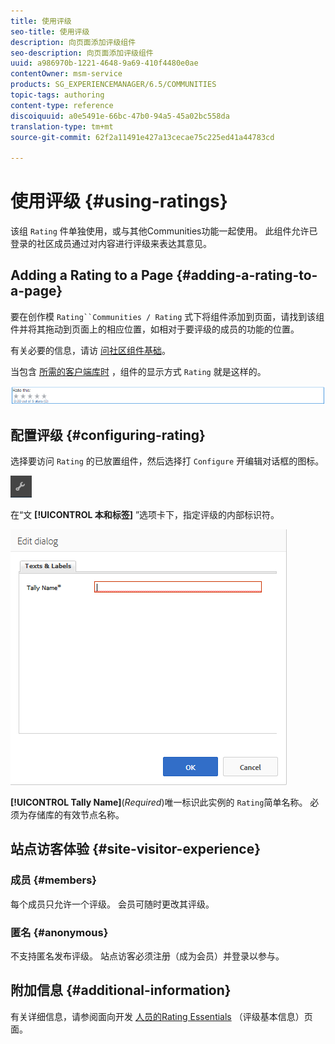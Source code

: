 ```yaml
---
title: 使用评级
seo-title: 使用评级
description: 向页面添加评级组件
seo-description: 向页面添加评级组件
uuid: a986970b-1221-4648-9a69-410f4480e0ae
contentOwner: msm-service
products: SG_EXPERIENCEMANAGER/6.5/COMMUNITIES
topic-tags: authoring
content-type: reference
discoiquuid: a0e5491e-66bc-47b0-94a5-45a02bc558da
translation-type: tm+mt
source-git-commit: 62f2a11491e427a13cecae75c225ed41a44783cd

---
```



# 使用评级 {#using-ratings}

该组 `Rating` 件单独使用，或与其他Communities功能一起使用。 此组件允许已登录的社区成员通过对内容进行评级来表达其意见。

## Adding a Rating to a Page {#adding-a-rating-to-a-page}

要在创作模 `Rating``Communities / Rating` 式下将组件添加到页面，请找到该组件并将其拖动到页面上的相应位置，如相对于要评级的成员的功能的位置。

有关必要的信息，请访 [问社区组件基础](basics.md)。

当包含 [所需的客户端库时](rating-basics.md#essentials-for-client-side) ，组件的显示方式 `Rating` 就是这样的。

![chlimage_1-493](assets/chlimage_1-493.png)

## 配置评级 {#configuring-rating}

选择要访问 `Rating` 的已放置组件，然后选择打 `Configure` 开编辑对话框的图标。

![chlimage_1-494](assets/chlimage_1-494.png)

在“文 **[!UICONTROL 本和标签]** ”选项卡下，指定评级的内部标识符。

![chlimage_1-495](assets/chlimage_1-495.png)

**[!UICONTROL Tally Name]**(*Required*)唯一标识此实例的 `Rating`简单名称。 必须为存储库的有效节点名称。

## 站点访客体验 {#site-visitor-experience}

### 成员 {#members}

每个成员只允许一个评级。 会员可随时更改其评级。

### 匿名 {#anonymous}

不支持匿名发布评级。 站点访客必须注册（成为会员）并登录以参与。

## 附加信息 {#additional-information}

有关详细信息，请参阅面向开发 [人员的Rating Essentials](rating-basics.md) （评级基本信息）页面。
